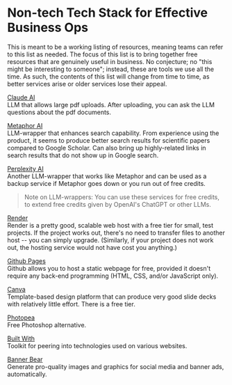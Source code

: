 # Non-tech Tech Stack for Effective Business Ops
This is meant to be a working listing of resources, meaning teams can refer to this list as needed. The focus of this list is to bring together free resources that are genuinely useful in business. No conjecture; no "this might be interesting to someone"; instead, these are tools we use all the time. As such, the contents of this list will change from time to time, as better services arise or older services lose their appeal.<br>

[Claude AI](https://claude.ai/login) <br>
LLM that allows large pdf uploads. After uploading, you can ask the LLM questions about the pdf documents.<br>

[Metaphor AI](https://metaphor.systems/) <br>
LLM-wrapper that enhances search capability. From experience using the product, it seems to produce better search results for scientific papers compared to Google Scholar. Can also bring up highly-related links in search results that do not show up in Google search.<br>

[Perplexity AI](https://www.perplexity.ai/) <br>
Another LLM-wrapper that works like Metaphor and can be used as a backup service if Metaphor goes down or you run out of free credits.<br>

> Note on LLM-wrappers: You can use these services for free credits, to extend free credits given by OpenAI's ChatGPT or other LLMs.<br>

[Render](https://www.render.com) <br>
Render is a pretty good, scalable web host with a free tier for small, test projects. If the project works out, there's no need to transfer files to another host -- you can simply upgrade. (Similarly, if your project does not work out, the hosting service would not have cost you anything.)<br>

[Github Pages](https://pages.github.com/) <br>
Github allows you to host a static webpage for free, provided it doesn't require any back-end programming (HTML, CSS, and/or JavaScript only).<br>

[Canva](https://canva.com) <br>
Template-based design platform that can produce very good slide decks with relatively little effort. There is a free tier.<br>

[Photopea](https://www.photopea.com/) <br>
Free Photoshop alternative.<br>

[Built With](https://builtwith.com/) <br>
Toolkit for peering into technologies used on various websites.

[Banner Bear](https://www.bannerbear.com/) <br>
Generate pro-quality images and graphics for social media and banner ads, automatically.
